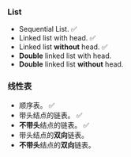 ### List

- Sequential List. :white_check_mark:
- Linked list with head. :white_check_mark:
- Linked list **without** head. :white_check_mark:
- **Double** linked list with head.
- **Double** linked list **without** head.


### 线性表

- 顺序表。 :white_check_mark:
- 带头结点的链表。 :white_check_mark:
- **不带头**结点的链表。 :white_check_mark:
- 带头结点的**双向**链表。
- **不带头**结点的**双向**链表。

